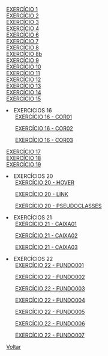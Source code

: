 
<a href="https://viniciussaless.github.io/html-css/exercicios/ex001/index.html">EXERCÍCIO 1</a><br>
<a href="https://viniciussaless.github.io/html-css/exercicios/ex002/index.html">EXERCÍCIO 2</a><br>
<a href="https://viniciussaless.github.io/html-css/exercicios/ex003/index.html">EXERCÍCIO 3</a><br>
<a href="https://viniciussaless.github.io/html-css/exercicios/ex004/index.html">EXERCÍCIO 4</a><br>
<a href="https://viniciussaless.github.io/html-css/exercicios/ex005/index.html">EXERCÍCIO 6</a><br>
<a href="https://viniciussaless.github.io/html-css/exercicios/ex006/index.html">EXERCÍCIO 7</a><br>
<a href="https://viniciussaless.github.io/html-css/exercicios/ex007/index.html">EXERCÍCIO 8</a><br>
<a href="https://viniciussaless.github.io/html-css/exercicios/ex008/index.html">EXERCÍCIO 8b</a><br>
<a href="https://viniciussaless.github.io/html-css/exercicios/ex009/index.html">EXERCÍCIO 9</a><br>
<a href="https://viniciussaless.github.io/html-css/exercicios/ex010/index.html">EXERCÍCIO 10</a><br>
<a href="https://viniciussaless.github.io/html-css/exercicios/ex011/index.html">EXERCÍCIO 11</a><br>
<a href="https://viniciussaless.github.io/html-css/exercicios/ex012/index.html">EXERCÍCIO 12</a><br>
<a href="https://viniciussaless.github.io/html-css/exercicios/ex013/index.html">EXERCÍCIO 13</a><br>
<a href="https://viniciussaless.github.io/html-css/exercicios/ex014/index.html">EXERCÍCIO 14</a><br>
<a href="https://viniciussaless.github.io/html-css/exercicios/ex015/index.html">EXERCÍCIO 15</a><br>

<li>EXERCICIOS 16
    <ul><a href="https://viniciussaless.github.io/html-css/exercicios/ex016/cor01.html">EXERCÍCIO 16 - COR01</a></ul>
    <ul><a href="https://viniciussaless.github.io/html-css/exercicios/ex016/cor02.html">EXERCÍCIO 16 - COR02</a></ul>
    <ul><a href="https://viniciussaless.github.io/html-css/exercicios/ex016/cor03.html">EXERCÍCIO 16 - COR03</a></ul>
</li>

<a href="https://viniciussaless.github.io/html-css/exercicios/ex017/index.html">EXERCÍCIO 17</a><br>
<a href="https://viniciussaless.github.io/html-css/exercicios/ex018/index.html">EXERCÍCIO 18</a><br>
<a href="https://viniciussaless.github.io/html-css/exercicios/ex019/seletor01.html">EXERCÍCIO 19</a><br>

<li>EXERCÍCIOS 20
    <ul><a href="https://viniciussaless.github.io/html-css/exercicios/ex020/hover.html">EXERCÍCIO 20 - HOVER</a></ul>
    <ul><a href="https://viniciussaless.github.io/html-css/exercicios/ex020/link.html">EXERCÍCIO 20 - LINK</a></ul>
    <ul><a href="https://viniciussaless.github.io/html-css/exercicios/ex020/pseudoclasses.html">EXERCÍCIO 20 - PSEUDOCLASSES</a></ul>
</li>

<li>EXERCÍCIOS 21
    <ul><a href="https://viniciussaless.github.io/html-css/exercicios/ex021/caixa01.html">EXERCÍCIO 21 - CAIXA01</a></ul>
    <ul><a href="https://viniciussaless.github.io/html-css/exercicios/ex021/caixa02.html">EXERCÍCIO 21 - CAIXA02</a></ul>
    <ul><a href="https://viniciussaless.github.io/html-css/exercicios/ex021/caixa03.html">EXERCÍCIO 21 - CAIXA03</a></ul>
</li>

<li>EXERCÍCIOS 22
    <ul><a href="https://viniciussaless.github.io/html-css/exercicios/ex022/fundo001.html">EXERCÍCIO 22 - FUNDO001</a></ul>
    <ul><a href="https://viniciussaless.github.io/html-css/exercicios/ex022/fundo002.html">EXERCÍCIO 22 - FUNDO002</a></ul>
    <ul><a href="https://viniciussaless.github.io/html-css/exercicios/ex022/fundo003.html">EXERCÍCIO 22 - FUNDO003</a></ul>
    <ul><a href="https://viniciussaless.github.io/html-css/exercicios/ex022/fundo004.html">EXERCÍCIO 22 - FUNDO004</a></ul>
    <ul><a href="https://viniciussaless.github.io/html-css/exercicios/ex022/fundo005.html">EXERCÍCIO 22 - FUNDO005</a></ul>
    <ul><a href="https://viniciussaless.github.io/html-css/exercicios/ex022/fundo006.html">EXERCÍCIO 22 - FUNDO006</a></ul>
    <ul><a href="https://viniciussaless.github.io/html-css/exercicios/ex022/fundo007.html">EXERCÍCIO 22 - FUNDO007</a></ul>
</li>
<a href="https://github.com/viniciussaless/html-css">Voltar</a>
